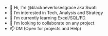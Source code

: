 - 👋 Hi, I’m @blackneverlosesgrace aka Swati
- 👀 I’m interested in Tech, Analysis and Strategy
- 🌱 I’m currently learning Excel/SQL/FD.
- 💞️ I’m looking to collaborate on any project
- 📫 DM (Open for projects and Help)

<!---
blackneverlosesgrace/blackneverlosesgrace is a ✨ special ✨ repository because its `README.md` (this file) appears on your GitHub profile.
You can click the Preview link to take a look at your changes.
--->

